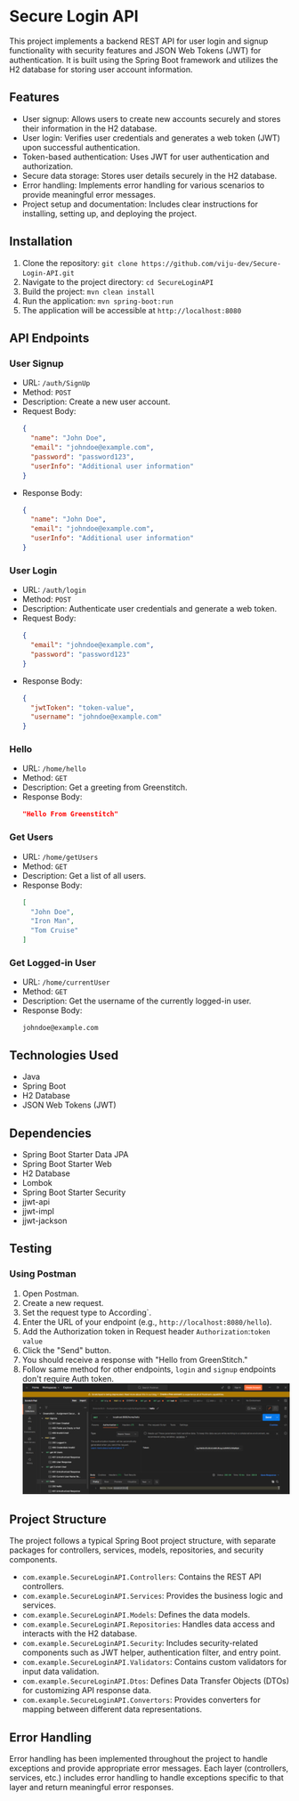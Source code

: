 
# Secure Login API

This project implements a backend REST API for user login and signup functionality with security features and JSON Web Tokens (JWT) for authentication. It is built using the Spring Boot framework and utilizes the H2 database for storing user account information.

## Features

- User signup: Allows users to create new accounts securely and stores their information in the H2 database.
- User login: Verifies user credentials and generates a web token (JWT) upon successful authentication.
- Token-based authentication: Uses JWT for user authentication and authorization.
- Secure data storage: Stores user details securely in the H2 database.
- Error handling: Implements error handling for various scenarios to provide meaningful error messages.
- Project setup and documentation: Includes clear instructions for installing, setting up, and deploying the project.

## Installation

1. Clone the repository: `git clone https://github.com/viju-dev/Secure-Login-API.git`
2. Navigate to the project directory: `cd SecureLoginAPI`
3. Build the project: `mvn clean install`
4. Run the application: `mvn spring-boot:run`
5. The application will be accessible at `http://localhost:8080`

## API Endpoints

### User Signup

- URL: `/auth/SignUp`
- Method: `POST`
- Description: Create a new user account.
- Request Body:
  ```json
  {
    "name": "John Doe",
    "email": "johndoe@example.com",
    "password": "password123",
    "userInfo": "Additional user information"
  }
  ```
- Response Body:
  ```json
  {
    "name": "John Doe",
    "email": "johndoe@example.com",
    "userInfo": "Additional user information"
  }
  ```

### User Login

- URL: `/auth/login`
- Method: `POST`
- Description: Authenticate user credentials and generate a web token.
- Request Body:
  ```json
  {
    "email": "johndoe@example.com",
    "password": "password123"
  }
  ```
- Response Body:
  ```json
  {
    "jwtToken": "token-value",
    "username": "johndoe@example.com"
  }
  ```
### Hello

- URL: `/home/hello`
- Method: `GET`
- Description: Get a greeting from Greenstitch.
- Response Body:
  ```json
  "Hello From Greenstitch"
  ```


### Get Users

- URL: `/home/getUsers`
- Method: `GET`
- Description: Get a list of all users.
- Response Body:
  ```json
  [
    "John Doe",
    "Iron Man",
    "Tom Cruise"
  ]
  ```

### Get Logged-in User

- URL: `/home/currentUser`
- Method: `GET`
- Description: Get the username of the currently logged-in user.
- Response Body:
  ```
  johndoe@example.com
  ```

## Technologies Used

- Java
- Spring Boot
- H2 Database
- JSON Web Tokens (JWT)

## Dependencies

- Spring Boot Starter Data JPA
- Spring Boot Starter Web
- H2 Database
- Lombok
- Spring Boot Starter Security
- jjwt-api
- jjwt-impl
- jjwt-jackson

## Testing
### Using Postman

1. Open Postman.
2. Create a new request.
3. Set the request type to According`.
4. Enter the URL of your endpoint (e.g., `http://localhost:8080/hello`).
5. Add the Authorization token in Request header `Authorization`:`token value`
6. Click the "Send" button.
7. You should receive a response with "Hello from GreenStitch."
8. Follow same method for other endpoints, `login` and `signup` endpoints don't require Auth token.
![img.png](img.png)

## Project Structure

The project follows a typical Spring Boot project structure, with separate packages for controllers, services, models, repositories, and security components.

- `com.example.SecureLoginAPI.Controllers`: Contains the REST API controllers.
- `com.example.SecureLoginAPI.Services`: Provides the business logic and services.
- `com.example.SecureLoginAPI.Models`: Defines the data models.
- `com.example.SecureLoginAPI.Repositories`: Handles data access and interacts with the H2 database.
- `com.example.SecureLoginAPI.Security`: Includes security-related components such as JWT helper, authentication filter, and entry point.
- `com.example.SecureLoginAPI.Validators`: Contains custom validators for input data validation.
- `com.example.SecureLoginAPI.Dtos`: Defines Data Transfer Objects (DTOs) for customizing API response data.
- `com.example.SecureLoginAPI.Convertors`: Provides converters for mapping between different data representations.
## Error Handling

Error handling has been implemented throughout the project to handle exceptions and provide appropriate error messages. Each layer (controllers, services, etc.) includes error handling to handle exceptions specific to that layer and return meaningful error responses.

